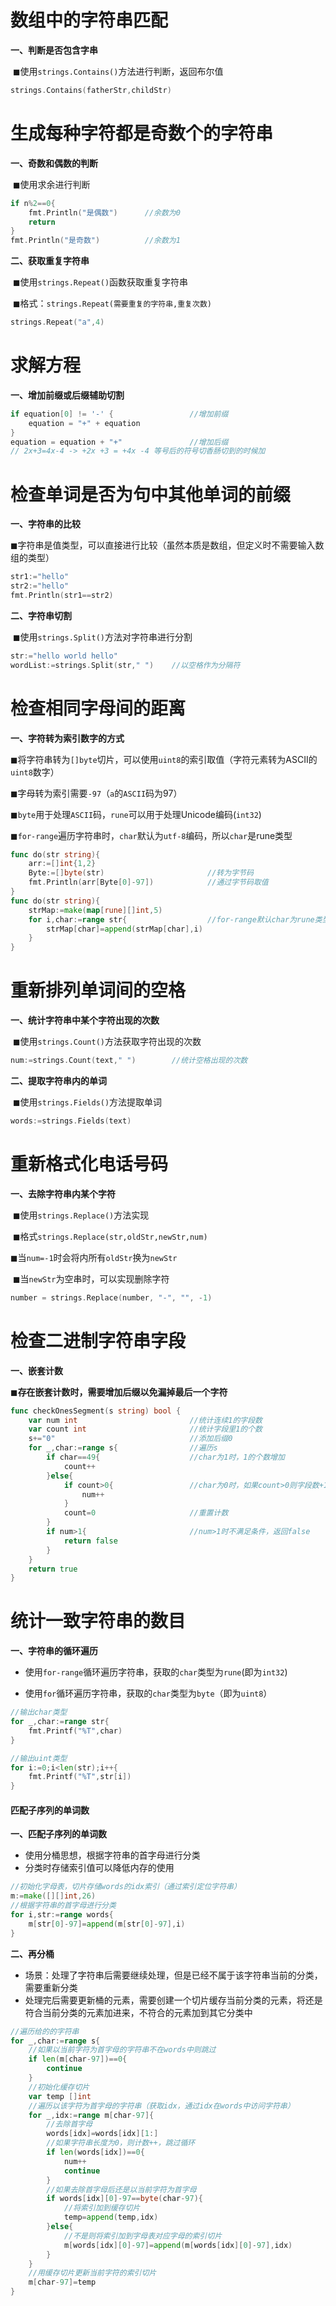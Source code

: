 # 数组中的字符串匹配

**一、判断是否包含字串**

​		◼使用`strings.Contains()`方法进行判断，返回布尔值

```go
strings.Contains(fatherStr,childStr)
```

# 生成每种字符都是奇数个的字符串

**一、奇数和偶数的判断**

​		◼使用求余进行判断

```go
if n%2==0{
    fmt.Println("是偶数")		//余数为0
	return
}
fmt.Println("是奇数")			//余数为1
```

**二、获取重复字符串**

​		◼使用`strings.Repeat()`函数获取重复字符串

​		◼格式：`strings.Repeat(需要重复的字符串,重复次数)`

```go
strings.Repeat("a",4)
```

# 求解方程

**一、增加前缀或后缀辅助切割**

```go
if equation[0] != '-' {					//增加前缀
	equation = "+" + equation
}
equation = equation + "+"				//增加后缀
// 2x+3=4x-4 -> +2x +3 = +4x -4	等号后的符号切香肠切到的时候加
```

# 检查单词是否为句中其他单词的前缀

**一、字符串的比较**

​		◼字符串是值类型，可以直接进行比较（虽然本质是数组，但定义时不需要输入数组的类型）

```go
str1:="hello"
str2:="hello"
fmt.Println(str1==str2)
```

**二、字符串切割**

​		◼使用`strings.Split()`方法对字符串进行分割

```go
str:="hello world hello"
wordList:=strings.Split(str," ")	//以空格作为分隔符
```

# 检查相同字母间的距离

**一、字符转为索引数字的方式**

​		◼将字符串转为`[]byte`切片，可以使用`uint8`的索引取值（字符元素转为ASCII的`uint8`数字）

​		◼字母转为索引需要`-97`（`a`的`ASCII`码为97）

​		◼`byte`用于处理`ASCII`码，`rune`可以用于处理Unicode编码(`int32`)

​		◼`for-range`遍历字符串时，`char`默认为`utf-8`编码，所以`char`是rune类型

```go
func do(str string){
    arr:=[]int{1,2}
    Byte:=[]byte(str)						//转为字节码
    fmt.Println(arr[Byte[0]-97])			//通过字节码取值
}
func do(str string){
    strMap:=make(map[rune][]int,5)
    for i,char:=range str{					//for-range默认char为rune类型
        strMap[char]=append(strMap[char],i)
    }
}
```

# 重新排列单词间的空格

**一、统计字符串中某个字符出现的次数**

​		◼使用`strings.Count()`方法获取字符出现的次数

```go
num:=strings.Count(text," ")		//统计空格出现的次数
```

**二、提取字符串内的单词**

​		◼使用`strings.Fields()`方法提取单词

```go
words:=strings.Fields(text)
```

# **重新格式化电话号码**

**一、去除字符串内某个字符**

​		◼使用`strings.Replace()`方法实现

​		◼格式`strings.Replace(str,oldStr,newStr,num)`

​		◼当`num=-1`时会将内所有`oldStr`换为`newStr`

​		◼当`newStr`为空串时，可以实现删除字符

```go
number = strings.Replace(number, "-", "", -1)
```

# 检查二进制字符串字段

**一、嵌套计数**

​		◼**存在嵌套计数时，需要增加后缀以免漏掉最后一个字符**

```go
func checkOnesSegment(s string) bool {
    var num int                         //统计连续1的字段数
    var count int                       //统计字段里1的个数
    s+="0"                              //添加后缀0
    for _,char:=range s{                //遍历s
        if char==49{                    //char为1时，1的个数增加
            count++
        }else{
            if count>0{                 //char为0时，如果count>0则字段数+1
                num++
            }
            count=0                     //重置计数
        }
        if num>1{                       //num>1时不满足条件，返回false
            return false
        }
    }
    return true
}
```

# 统计一致字符串的数目

**一、字符串的循环遍历**

* 使用`for-range`循环遍历字符串，获取的`char`类型为`rune`(即为`int32`)

* 使用`for`循环遍历字符串，获取的`char`类型为`byte`（即为`uint8`）

```go
//输出char类型
for _,char:=range str{
    fmt.Printf("%T",char)
}
```

```go
//输出uint类型
for i:=0;i<len(str);i++{
    fmt.Printf("%T",str[i])
}
```

#### 匹配子序列的单词数

**一、匹配子序列的单词数**

* 使用分桶思想，根据字符串的首字母进行分类
* 分类时存储索引值可以降低内存的使用

```go
//初始化字母表，切片存储words的idx索引（通过索引定位字符串）
m:=make([][]int,26)
//根据字符串的首字母进行分类
for i,str:=range words{
    m[str[0]-97]=append(m[str[0]-97],i)
}
```

**二、再分桶**

* 场景：处理了字符串后需要继续处理，但是已经不属于该字符串当前的分类，需要重新分类
* 处理完后需要更新桶的元素，需要创建一个切片缓存当前分类的元素，将还是符合当前分类的元素加进来，不符合的元素加到其它分类中

```go
//遍历给的的字符串
for _,char:=range s{
    //如果以当前字符为首字母的字符串不在words中则跳过
    if len(m[char-97])==0{
        continue
    }
    //初始化缓存切片
    var temp []int
    //遍历以该字符为首字母的字符串（获取idx，通过idx在words中访问字符串）  
    for _,idx:=range m[char-97]{
        //去除首字母
        words[idx]=words[idx][1:]
        //如果字符串长度为0，则计数++，跳过循环
        if len(words[idx])==0{
            num++
            continue
        }
        //如果去除首字母后还是以当前字符为首字母
        if words[idx][0]-97==byte(char-97){
            //将索引加到缓存切片
            temp=append(temp,idx)
        }else{
            //不是则将索引加到字母表对应字母的索引切片
            m[words[idx][0]-97]=append(m[words[idx][0]-97],idx)
        }
    }
    //用缓存切片更新当前字符的索引切片
    m[char-97]=temp
}
```

